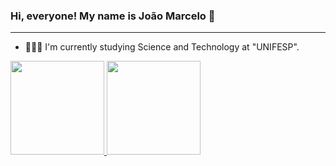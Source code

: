 ### Hi, everyone! My name is João Marcelo 👋
_____________________________________________________

- 👨🏻‍🎓 I'm currently studying Science and Technology at "UNIFESP".

 <div>
  <a href="https://github.com/JmFranca21">
  <img height="150em" src="https://github-readme-stats.vercel.app/api?username=JmFranca21&show_icons=true&theme=dracula&include_all_commits=true&count_private=true"/>
  <img height="150em" src="https://github-readme-stats.vercel.app/api/top-langs/?username=JmFranca21&layout=compact&langs_count=16&theme=dracula"/>
 </div>

 


